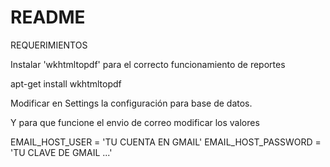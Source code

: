 # README #

REQUERIMIENTOS 

Instalar 'wkhtmltopdf'  para el correcto funcionamiento de reportes

apt-get install wkhtmltopdf

Modificar en Settings la configuración para base de datos.

Y para que funcione el envio de correo modificar los valores  

EMAIL_HOST_USER = 'TU CUENTA EN GMAIL'
EMAIL_HOST_PASSWORD = 'TU CLAVE DE GMAIL ...'